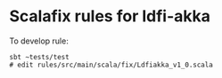 # Scalafix rules for ldfi-akka

To develop rule:
```
sbt ~tests/test
# edit rules/src/main/scala/fix/Ldfiakka_v1_0.scala
```

